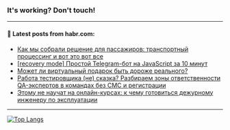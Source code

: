 ### It's working? Don't touch!

---
<!--
#### 🛠️ Technical stack:

![C++](https://img.shields.io/badge/C++-informational?logo=c%2B%2B&style=flat&logoColor=white&color=9C033A)
![Java](https://img.shields.io/badge/Java-informational?logo=java&style=flat&logoColor=white&color=007396)
![Kotlin](https://img.shields.io/badge/Kotlin-informational?logo=Kotlin&style=flat&logoColor=white&color=0095D5)
![JS](https://img.shields.io/badge/JS-informational?logo=javaScript&style=flat&logoColor=black&color=F7Df1E) <br>
![HTML5](https://img.shields.io/badge/HTML5-informational?logo=html5&style=flat&logoColor=white&color=E34F26)
![CSS3](https://img.shields.io/badge/CSS3-informational?logo=css3&style=flat&logoColor=white&color=157286)
![Sass](https://img.shields.io/badge/Saas-informational?logo=sass&style=flat&logoColor=white&color=hotpink)
![PHP](https://img.shields.io/badge/PHP-informational?logo=php&style=flat&logoColor=white&color=777BB4) <br>
![WebPAck](https://img.shields.io/badge/WebPack-informational?logo=webPack&style=flat&logoColor=white&color=FF6F00)
![Bootstrap](https://img.shields.io/badge/Bootstrap-informational?logo=Bootstrap&style=flat&logoColor=white&color=7952B3)
![MySQL](https://img.shields.io/badge/MySQL-informational?logo=MySQL&style=flat&logoColor=white&color=00f) <br>
![NodeJS](https://img.shields.io/badge/NodeJS-informational?logo=node.js&style=flat&logoColor=white&color=43853D)
![Spring](https://img.shields.io/badge/Spring-informational?logo=Spring&style=flat&logoColor=white&color=0A9EDC)
![Angular](https://img.shields.io/badge/Vue-informational?logo=vue.js&style=flat&logoColor=white&color=red)
![Git](https://img.shields.io/badge/Git-informational?logo=git&style=flat&logoColor=white&color=darkorange)

___
-->

#### 💬 Latest posts from habr.com:

<!-- BLOG-POST-LIST:START -->
- [Как мы собрали решение для пассажиров: транспортный процессинг и вот это вот все](https://habr.com/ru/post/702864/?utm_source=habrahabr&utm_medium=rss&utm_campaign=702864)
- [[recovery mode] Простой Telegram-бот на JavaScript за 10 минут](https://habr.com/ru/post/702860/?utm_source=habrahabr&utm_medium=rss&utm_campaign=702860)
- [Может ли виртуальный подарок быть дороже реального?](https://habr.com/ru/post/702850/?utm_source=habrahabr&utm_medium=rss&utm_campaign=702850)
- [Работа тестировщика &lpar;не&rpar; сказка? Разбираем зоны ответственности QA-экспертов в командах без СМС и регистрации](https://habr.com/ru/post/702738/?utm_source=habrahabr&utm_medium=rss&utm_campaign=702738)
- [Этому не научат на онлайн-курсах: к чему готовиться дежурному инженеру по эксплуатации](https://habr.com/ru/post/702144/?utm_source=habrahabr&utm_medium=rss&utm_campaign=702144)
<!-- BLOG-POST-LIST:END -->

---

[![Top Langs](https://github-readme-stats.vercel.app/api/top-langs/?username=zloylis&layout=compact&hide_border=true&theme=dracula)](https://github.com/zloylis)
